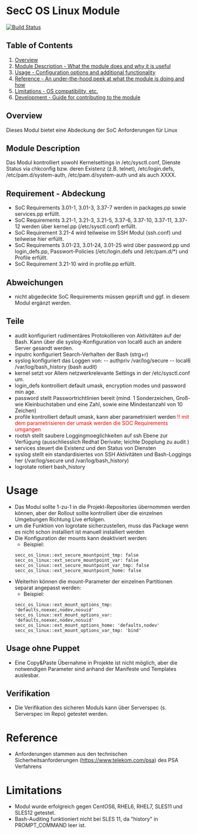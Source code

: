 ﻿# SecC OS Linux Module

[![Build Status](https://travis-ci.org/T-Systems-MMS/puppet-secc_os_linux.svg?branch=master)](https://travis-ci.org/T-Systems-MMS/puppet-secc_os_linux)

## Table of Contents
1. [Overview](#overview)
3. [Module Description - What the module does and why it is useful](#module-description)
4. [Usage - Configuration options and additional functionality](#usage)
5. [Reference - An under-the-hood peek at what the module is doing and how](#reference)
6. [Limitations - OS compatibility, etc.](#limitations)
7. [Development - Guide for contributing to the module](#development)

## Overview
Dieses Modul bietet eine Abdeckung der SoC Anforderungen für Linux

## Module Description
Das Modul kontrolliert sowohl Kernelsettings in /etc/sysctl.conf, Dienste Status via chkconfig bzw. deren Existenz (z.B. telnet), /etc/login.defs, /etc/pam.d/system-auth, /etc/pam.d/system-auth und  als auch XXXX.

## Requirement - Abdeckung
- SoC Requirements 3.01-1, 3.01-3, 3.37-7 werden in packages.pp sowie services.pp erfüllt.
- SoC Requirements 3.21-1, 3.21-3, 3.21-5, 3.37-6, 3.37-10, 3.37-11, 3.37-12 werden über kernel.pp (/etc/sysctl.conf) erfüllt.
- SoC Requirement 3.21-4 wird teilweise im SSH Modul (ssh.conf) und teilweise hier erfüllt.
- SoC Requirements 3.01-23, 3.01-24, 3.01-25 wird über password.pp und login_defs.pp, Passwort-Policies (/etc/login.defs und /etc/pam.d/\*) und Profile erfüllt.
- SoC Requirement 3.21-10 wird in profile.pp erfüllt.

## Abweichungen
- nicht abgedeckte SoC Requirements müssen geprüft und ggf. in diesem Modul ergänzt werden.

## Teile
- audit konfiguriert rudimentäres Protokollieren von Aktivitäten auf der Bash. Kann über die syslog-Konfiguration von local6 auch an andere Server gesandt werden.
- inputrc konfiguriert Search-Verhalten der Bash (strg+r)
- syslog konfiguriert das Loggen von:
-- authpriv /var/log/secure
-- local6 /var/log/bash_history (bash audit)
- kernel setzt vor Allem netzwerkrelevante Settings in der /etc/sysctl.conf um.
- login_defs kontrolliert default umask, encryption modes und password min age.
- password stellt Passwortrichtlinien bereit (mind. 1 Sonderzeichen, Groß- wie Kleinbuchstaben und eine Zahl, sowie eine Mindestanzahl von 10 Zeichen)
- profile kontrolliert default umask, kann aber parametrisiert werden <span style="color:red">!! mit dem parametrisieren der umask werden die SOC Requirements  umgangen </span>
- rootsh stellt saubere Loggingmoeglichkeiten auf ssh Ebene zur Verfügung (ausschliesslich Redhat Derivate; leichte Dopplung zu audit )
- services steuert die Existenz und den Status von Diensten
- syslog stellt ein standardisiertes von SSH Aktivitäten und Bash-Loggings her (/var/log/secure und /var/log/bash_history)
- logrotate rotiert bash_history

# Usage
- Das Modul sollte 1-zu-1 in die Projekt-Repositories übernommen werden können, aber der Rollout sollte kontrolliert über die einzelnen Umgebungen Richtung Live erfolgen.
- um die Funktion von logrotate sicherzustellen, muss das Package wenn es nicht schon installiert ist manuell installiert werden
- Die Konfiguration der mounts kann deaktiviert werden:
  - Beispiel:
  ```
  secc_os_linux::ext_secure_mountpoint_tmp: false
  secc_os_linux::ext_secure_mountpoint_var: false
  secc_os_linux::ext_secure_mountpoint_var_tmp: false
  secc_os_linux::ext_secure_mountpoint_home: false
  ```
- Weiterhin können die mount-Parameter der einzelnen Partitionen separat angepasst werden:
  - Beispiel:
  ```
  secc_os_linux::ext_mount_options_tmp: 'defaults,noexec,nodev,nosuid'
  secc_os_linux::ext_mount_options_var: 'defaults,noexec,nodev,nosuid'
  secc_os_linux::ext_mount_options_home: 'defaults,nodev'
  secc_os_linux::ext_mount_options_var_tmp: 'bind'
  ```

## Usage ohne Puppet
- Eine Copy&Paste Übernahme in Projekte ist nicht möglich, aber die notwendigen Parameter sind anhand der Manifeste und Templates auslesbar.

## Verifikation
- Die Verifikation des sicheren Moduls kann über Serverspec (s. Serverspec im Repo) getestet werden.

# Reference
- Anforderungen stammen aus den technischen Sicherheitsanforderungen (https://www.telekom.com/psa) des PSA Verfahrens

# Limitations
- Modul wurde erfolgreich gegen CentOS6, RHEL6, RHEL7, SLES11 und SLES12 getestet.
- Bash-Auditing funktioniert nicht bei SLES 11, da "history" in PROMPT_COMMAND leer ist.
